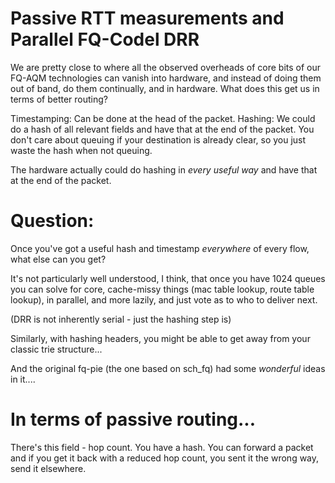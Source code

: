 # Passive RTT measurements and Parallel FQ-Codel DRR

We are pretty close to where all the observed overheads of core bits
of our FQ-AQM technologies can vanish into hardware, and instead of doing them
out of band, do them continually, and in hardware. What does this get us
in terms of better routing?

Timestamping: Can be done at the head of the packet.
Hashing: We could do a hash of all relevant fields and have that at the end of
the packet. You don't care about queuing if your destination is already clear,
so you just waste the hash when not queuing.

The hardware actually could do hashing in *every useful way* and have that at the end of the packet.

# Question:

Once you've got a useful hash and timestamp *everywhere* of every flow,
what else can you get?

It's not particularly well understood, I think, that once you have 1024 queues
you can solve for core, cache-missy things (mac table lookup, route table lookup), in parallel, and more lazily, and just vote as to who to deliver next.

(DRR is not inherently serial - just the hashing step is)

Similarly, with hashing headers, you might be able to get away from your classic
trie structure...

And the original fq-pie (the one based on sch_fq) had some *wonderful*
ideas in it....

# In terms of passive routing...

There's this field - hop count. You have a hash. You can forward a packet
and if you get it back with a reduced hop count, you sent it the wrong
way, send it elsewhere. 
